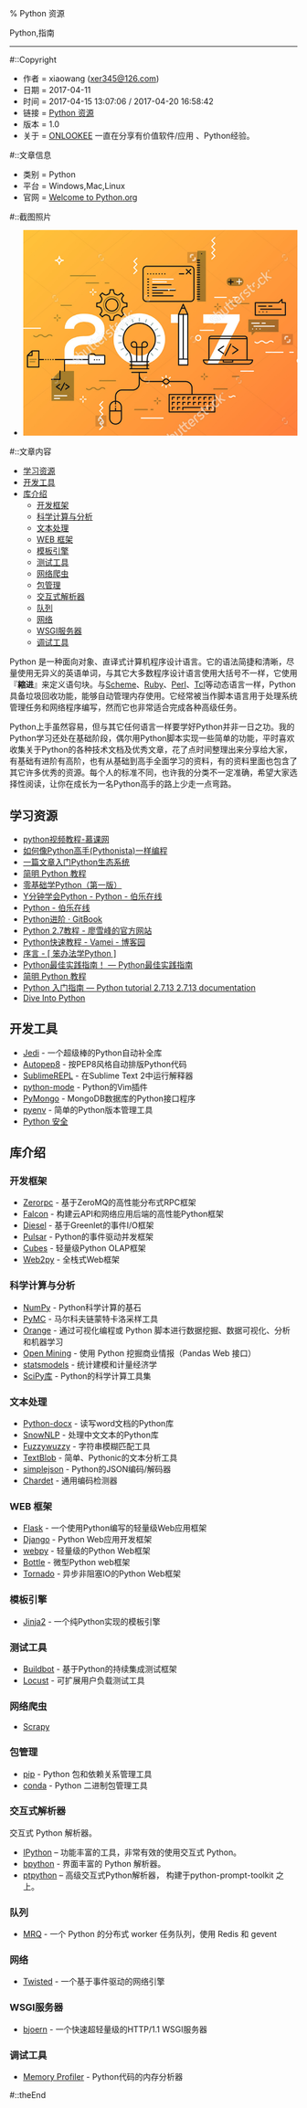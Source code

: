 % Python 资源

Python,指南

---

#::Copyright

+ 作者 = xiaowang (xer345@126.com)
+ 日期 = 2017-04-11
+ 时间 = 2017-04-15 13:07:06 / 2017-04-20 16:58:42
+ 链接 = [Python 资源](http://onlookee.com/?c=Article&a=view&id=8)
+ 版本 = 1.0
+ 关于 = [ONLOOKEE](http://onlookee.com/) 一直在分享有价值软件/应用 、Python经验。

#::文章信息

+ 类别 = Python
+ 平台 = Windows,Mac,Linux
+ 官网 = [Welcome to Python.org](https://www.python.org/ "")

#::截图照片

+ ![主界面](images/PythonResource.png)

#::文章内容

-   [学习资源](#学习资源)
-   [开发工具](#开发工具)
-   [库介绍](#库介绍)
    -   [开发框架](#开发框架)
    -   [科学计算与分析](#科学计算与分析)
    -   [文本处理](#文本处理)
    -   [WEB 框架](#web-框架)
    -   [模板引擎](#模板引擎)
    -   [测试工具](#测试工具)
    -   [网络爬虫](#网络爬虫)
    -   [包管理](#包管理)
    -   [交互式解析器](#交互式解析器)
    -   [队列](#队列)
    -   [网络](#网络)
    -   [WSGI服务器](#wsgi服务器)
    -   [调试工具](#调试工具)

Python
是一种面向对象、直译式计算机程序设计语言。它的语法简捷和清晰，尽量使用无异义的英语单词，与其它大多数程序设计语言使用大括号不一样，它使用『**縮进**』来定义语句块。与[Scheme](https://zh.wikipedia.org/wiki/Scheme "Scheme")、[Ruby](https://zh.wikipedia.org/wiki/Ruby "Ruby")、[Perl](https://zh.wikipedia.org/wiki/Perl "Perl")、[Tcl](https://zh.wikipedia.org/wiki/Tcl "Tcl")等动态语言一样，Python具备垃圾回收功能，能够自动管理内存使用。它经常被当作脚本语言用于处理系统管理任务和网络程序编写，然而它也非常适合完成各种高级任务。

Python上手虽然容易，但与其它任何语言一样要学好Python并非一日之功。我的Python学习还处在基础阶段，偶尔用Python脚本实现一些简单的功能，平时喜欢收集关于Python的各种技术文档及优秀文章，花了点时间整理出来分享给大家，有基础有进阶有高阶，也有从基础到高手全面学习的资料，有的资料里面也包含了其它许多优秀的资源。每个人的标准不同，也许我的分类不一定准确，希望大家选择性阅读，让你在成长为一名Python高手的路上少走一点弯路。

学习资源
--------

-   [python视频教程-慕课网](http://www.imooc.com/course/list?c=python)
-   [如何像Python高手(Pythonista)一样编程](http://xianglong.me/article/how-to-code-like-a-pythonista-idiomatic-python/)
-   [一篇文章入门Python生态系统](http://codingpy.com/article/python-ecosystem-introduction/)
-   [简明 Python 教程](http://www.kuqin.com/abyteofpython_cn/)
-   [零基础学Python（第一版）](http://www.kancloud.cn/kancloud/python-basic)
-   [Y分钟学会Python - Python -
    伯乐在线](http://python.jobbole.com/80995/)
-   [Python - 伯乐在线](http://python.jobbole.com/)
-   [Python进阶 ·
    GitBook](https://www.gitbook.com/book/eastlakeside/interpy-zh/details)
-   [Python 2.7教程 -
    廖雪峰的官方网站](http://www.liaoxuefeng.com/wiki/001374738125095c955c1e6d8bb493182103fac9270762a000)
-   [Python快速教程 - Vamei -
    博客园](http://www.cnblogs.com/vamei/archive/2012/09/13/2682778.html)
-   [序言 - [ 笨办法学Python
    ]](http://www.kancloud.cn/kancloud/learn-python-hard-way/49863)
-   [Python最佳实践指南！ —
    Python最佳实践指南](http://pythonguidecn.readthedocs.io/zh/latest/)
-   [简明 Python 教程](http://www.kuqin.com/abyteofpython_cn/)
-   [Python 入门指南 — Python tutorial 2.7.13 2.7.13
    documentation](http://www.pythondoc.com/pythontutorial27/index.html)
-   [Dive Into
    Python](http://www.kuqin.com/docs/diveintopythonzh-cn-5.4b/html/toc/)

开发工具
--------

-   [Jedi](http://hao.jobbole.com/jedi/) - 一个超级棒的Python自动补全库
-   [Autopep8](http://hao.jobbole.com/autopep8/) -
    按PEP8风格自动排版Python代码
-   [SublimeREPL](http://hao.jobbole.com/sublimerepl/) - 在Sublime Text
    2中运行解释器
-   [python-mode](http://hao.jobbole.com/python-mode/) - Python的Vim插件
-   [PyMongo](http://hao.jobbole.com/python-pymongo/) -
    MongoDB数据库的Python接口程序
-   [pyenv](http://hao.jobbole.com/python-pyenv/) -
    简单的Python版本管理工具
-   [Python 安全](https://github.com/smartFlash/pySecurity)

库介绍
------

### 开发框架

-   [Zerorpc](http://hao.jobbole.com/zerorpc/) -
    基于ZeroMQ的高性能分布式RPC框架
-   [Falcon](http://hao.jobbole.com/falcon/) -
    构建云API和网络应用后端的高性能Python框架
-   [Diesel](http://hao.jobbole.com/diesel/) - 基于Greenlet的事件I/O框架
-   [Pulsar](http://hao.jobbole.com/pulsar/) - Python的事件驱动并发框架
-   [Cubes](http://hao.jobbole.com/cubes/) - 轻量级Python OLAP框架
-   [Web2py](http://hao.jobbole.com/web2py/) - 全栈式Web框架

### 科学计算与分析

-   [NumPy](http://hao.jobbole.com/numpy/) - Python科学计算的基石
-   [PyMC](http://hao.jobbole.com/pymc/) - 马尔科夫链蒙特卡洛采样工具
-   [Orange](http://hao.jobbole.com/orange/) - 通过可视化编程或 Python
    脚本进行数据挖掘、数据可视化、分析和机器学习
-   [Open Mining](http://hao.jobbole.com/open-mining/) - 使用 Python
    挖掘商业情报（Pandas Web 接口）
-   [statsmodels](http://hao.jobbole.com/statsmodels/) -
    统计建模和计量经济学
-   [SciPy库](http://hao.jobbole.com/scipy/) - Python的科学计算工具集

### 文本处理

-   [Python-docx](http://hao.jobbole.com/python-docx/) -
    读写word文档的Python库
-   [SnowNLP](http://hao.jobbole.com/snownlp/) - 处理中文文本的Python库
-   [Fuzzywuzzy](http://hao.jobbole.com/fuzzywuzzy/) -
    字符串模糊匹配工具
-   [TextBlob](http://hao.jobbole.com/python-textblob/) -
    简单、Pythonic的文本分析工具
-   [simplejson](http://hao.jobbole.com/simplejson/) -
    Python的JSON编码/解码器
-   [Chardet](http://hao.jobbole.com/chardet/) - 通用编码检测器

### WEB 框架

-   [Flask](http://hao.jobbole.com/flask/) -
    一个使用Python编写的轻量级Web应用框架
-   [Django](http://hao.jobbole.com/django/) - Python Web应用开发框架
-   [webpy](http://hao.jobbole.com/python-webpy/) - 轻量级的Python
    Web框架
-   [Bottle](http://hao.jobbole.com/bottle/) - 微型Python web框架
-   [Tornado](http://hao.jobbole.com/tornado/) - 异步非阻塞IO的Python
    Web框架

### 模板引擎

-   [Jinja2](http://hao.jobbole.com/jinja2/) -
    一个纯Python实现的模板引擎

### 测试工具

-   [Buildbot](http://hao.jobbole.com/buildbot/) -
    基于Python的持续集成测试框架
-   [Locust](http://hao.jobbole.com/locust/) - 可扩展用户负载测试工具

### 网络爬虫

-   [Scrapy](http://hao.jobbole.com/python-scrapy/)

### 包管理

-   [pip](https://pip.pypa.io/) - Python 包和依赖关系管理工具
-   [conda](https://github.com/conda/conda/) - Python 二进制包管理工具

### 交互式解析器

交互式 Python 解析器。

-   [IPython](https://github.com/ipython/ipython) –
    功能丰富的工具，非常有效的使用交互式 Python。
-   [bpython](http://bpython-interpreter.org/) - 界面丰富的 Python
    解析器。
-   [ptpython](https://github.com/jonathanslenders/ptpython) –
    高级交互式Python解析器， 构建于python-prompt-toolkit 之上。

### 队列

-   [MRQ](http://hao.jobbole.com/mrq/) - 一个 Python 的分布式 worker
    任务队列，使用 Redis 和 gevent

### 网络

-   [Twisted](http://hao.jobbole.com/twisted/) -
    一个基于事件驱动的网络引擎

### WSGI服务器

-   [bjoern](http://hao.jobbole.com/bjoern/) -
    一个快速超轻量级的HTTP/1.1 WSGI服务器

### 调试工具

-   [Memory Profiler](http://hao.jobbole.com/memory_profiler/) -
    Python代码的内存分析器



#::theEnd